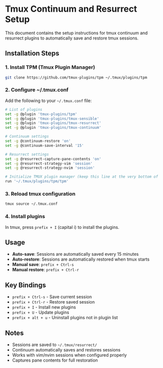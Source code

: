 # Tmux Continuum and Resurrect Setup

This document contains the setup instructions for tmux continuum and resurrect plugins to automatically save and restore tmux sessions.

## Installation Steps

### 1. Install TPM (Tmux Plugin Manager)
```bash
git clone https://github.com/tmux-plugins/tpm ~/.tmux/plugins/tpm
```

### 2. Configure ~/.tmux.conf
Add the following to your `~/.tmux.conf` file:

```bash
# List of plugins
set -g @plugin 'tmux-plugins/tpm'
set -g @plugin 'tmux-plugins/tmux-sensible'
set -g @plugin 'tmux-plugins/tmux-resurrect'
set -g @plugin 'tmux-plugins/tmux-continuum'

# Continuum settings
set -g @continuum-restore 'on'
set -g @continuum-save-interval '15'

# Resurrect settings
set -g @resurrect-capture-pane-contents 'on'
set -g @resurrect-strategy-vim 'session'
set -g @resurrect-strategy-nvim 'session'

# Initialize TMUX plugin manager (keep this line at the very bottom of tmux.conf)
run '~/.tmux/plugins/tpm/tpm'
```

### 3. Reload tmux configuration
```bash
tmux source ~/.tmux.conf
```

### 4. Install plugins
In tmux, press `prefix + I` (capital i) to install the plugins.

## Usage

- **Auto-save**: Sessions are automatically saved every 15 minutes
- **Auto-restore**: Sessions are automatically restored when tmux starts
- **Manual save**: `prefix + Ctrl-s`
- **Manual restore**: `prefix + Ctrl-r`

## Key Bindings

- `prefix + Ctrl-s` - Save current session
- `prefix + Ctrl-r` - Restore saved session
- `prefix + I` - Install new plugins
- `prefix + U` - Update plugins
- `prefix + alt + u` - Uninstall plugins not in plugin list

## Notes

- Sessions are saved to `~/.tmux/resurrect/`
- Continuum automatically saves and restores sessions
- Works with vim/nvim sessions when configured properly
- Captures pane contents for full restoration